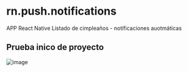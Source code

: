 # rn.push.notifications
APP React Native Listado de cimpleaños - notificaciones auotmáticas

## Prueba inico de proyecto
![image](https://github.com/wlopera/rn.push.notifications/assets/7141537/22b74d30-fa44-455a-b9ee-4c1692582548)
